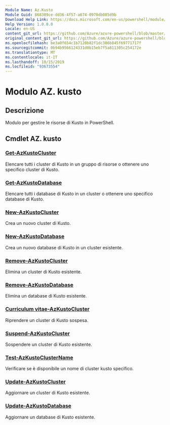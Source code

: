 ```yaml
---
Module Name: Az.Kusto
Module Guid: 868389ce-dd36-4f57-a674-0970db085d9b
Download Help Link: https://docs.microsoft.com/en-us/powershell/module/az.kusto
Help Version: 1.0.0.0
Locale: en-US
content_git_url: https://github.com/Azure/azure-powershell/blob/master/src/Kusto/Kusto/help/Az.Kusto.md
original_content_git_url: https://github.com/Azure/azure-powershell/blob/master/src/Kusto/Kusto/help/Az.Kusto.md
ms.openlocfilehash: be3a0f654c1b7120b82f1dc386b845f69771717f
ms.sourcegitcommit: 0b94b9566124331d0b15eb7f5a811305c254172e
ms.translationtype: MT
ms.contentlocale: it-IT
ms.lasthandoff: 10/15/2019
ms.locfileid: "93673554"
---
```

# Modulo AZ. kusto
## Descrizione
Modulo per gestire le risorse di Kusto in PowerShell.

## Cmdlet AZ. kusto
### [Get-AzKustoCluster](Get-AzKustoCluster.md)
Elencare tutti i cluster di Kusto in un gruppo di risorse o ottenere uno specifico cluster di Kusto.

### [Get-AzKustoDatabase](Get-AzKustoDatabase.md)
Elencare tutti i database di Kusto in un cluster o ottenere uno specifico database di Kusto.

### [New-AzKustoCluster](New-AzKustoCluster.md)
Crea un nuovo cluster di Kusto.

### [New-AzKustoDatabase](New-AzKustoDatabase.md)
Crea un nuovo database di Kusto in un cluster esistente.

### [Remove-AzKustoCluster](Remove-AzKustoCluster.md)
Elimina un cluster di Kusto esistente.

### [Remove-AzKustoDatabase](Remove-AzKustoDatabase.md)
Elimina un database di Kusto esistente.

### [Curriculum vitae-AzKustoCluster](Resume-AzKustoCluster.md)
Riprendere un cluster di Kusto sospesa.

### [Suspend-AzKustoCluster](Suspend-AzKustoCluster.md)
Sospendere un cluster di Kusto esistente.

### [Test-AzKustoClusterName](Test-AzKustoClusterName.md)
Verificare se è disponibile un nome di cluster kusto specifico.

### [Update-AzKustoCluster](Update-AzKustoCluster.md)
Aggiornare un cluster di Kusto esistente.

### [Update-AzKustoDatabase](Update-AzKustoDatabase.md)
Aggiornare un database di Kusto esistente.

